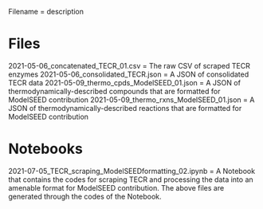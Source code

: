 Filename = description

# Files
2021-05-06_concatenated_TECR_01.csv = The raw CSV of scraped TECR enzymes
2021-05-06_consolidated_TECR.json = A JSON of consolidated TECR data
2021-05-09_thermo_cpds_ModelSEED_01.json = A JSON of thermodynamically-described compounds that are formatted for ModelSEED contribution
2021-05-09_thermo_rxns_ModelSEED_01.json = A JSON of thermodynamically-described reactions that are formatted for ModelSEED contribution

# Notebooks
2021-07-05_TECR_scraping_ModelSEEDformatting_02.ipynb = A Notebook that contains the codes for scraping TECR and processing the data into an amenable format for ModelSEED contribution. The above files are generated through the codes of the Notebook.
